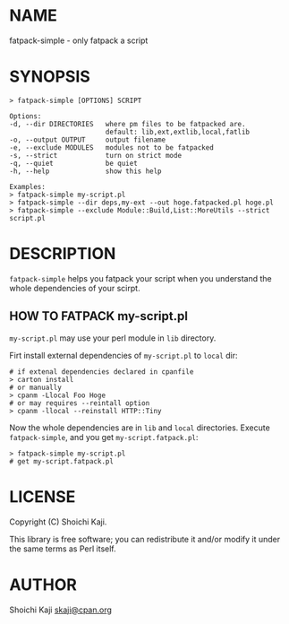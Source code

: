 # NAME

fatpack-simple - only fatpack a script

# SYNOPSIS

    > fatpack-simple [OPTIONS] SCRIPT

    Options:
    -d, --dir DIRECTORIES   where pm files to be fatpacked are.
                            default: lib,ext,extlib,local,fatlib
    -o, --output OUTPUT     output filename
    -e, --exclude MODULES   modules not to be fatpacked
    -s, --strict            turn on strict mode
    -q, --quiet             be quiet
    -h, --help              show this help

    Examples:
    > fatpack-simple my-script.pl
    > fatpack-simple --dir deps,my-ext --out hoge.fatpacked.pl hoge.pl
    > fatpack-simple --exclude Module::Build,List::MoreUtils --strict script.pl

# DESCRIPTION

`fatpack-simple` helps you fatpack your script
when you understand the whole dependencies of your scirpt.

## HOW TO FATPACK my-script.pl

`my-script.pl` may use your perl module in `lib` directory.

Firt install external dependencies of `my-script.pl` to `local` dir:

    # if extenal dependencies declared in cpanfile
    > carton install
    # or manually
    > cpanm -Llocal Foo Hoge
    # or may requires --reintall option
    > cpanm -llocal --reinstall HTTP::Tiny

Now the whole dependencies are in `lib` and `local` directories.
Execute `fatpack-simple`, and you get `my-script.fatpack.pl`:

    > fatpack-simple my-script.pl
    # get my-script.fatpack.pl

# LICENSE

Copyright (C) Shoichi Kaji.

This library is free software; you can redistribute it and/or modify it under the same terms as Perl itself.

# AUTHOR

Shoichi Kaji <skaji@cpan.org>
